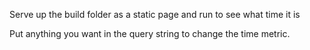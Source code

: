 Serve up the build folder as a static page and run to see what time it is

Put anything you want in the query string to change the time metric.
